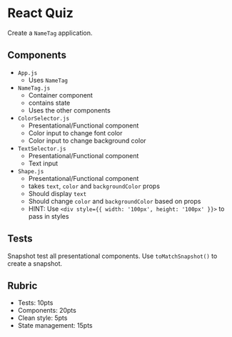 # React Quiz

Create a `NameTag` application.

## Components

* `App.js`
  * Uses `NameTag`
* `NameTag.js`
  * Container component
  * contains state
  * Uses the other components
* `ColorSelector.js`
  * Presentational/Functional component
  * Color input to change font color
  * Color input to change background color
* `TextSelector.js`
  * Presentational/Functional component
  * Text input
* `Shape.js`
  * Presentational/Functional component
  * takes `text`, `color` and `backgroundColor` props
  * Should display `text`
  * Should change `color` and `backgroundColor` based on props
  * HINT: Use `<div style={{ width: '100px', height: '100px' }}>` to pass in styles


## Tests

Snapshot test all presentational components. Use `toMatchSnapshot()`
to create a snapshot.

## Rubric

* Tests: 10pts
* Components: 20pts
* Clean style: 5pts
* State management: 15pts
